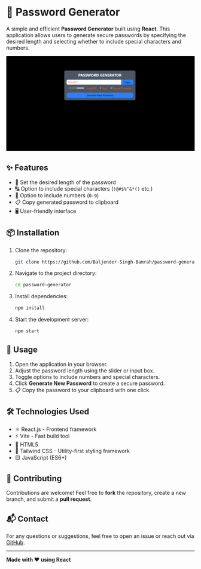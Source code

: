 # 🔐 Password Generator

A simple and efficient **Password Generator** built using **React**. This application allows users to generate secure passwords by specifying the desired length and selecting whether to include special characters and numbers.

![Password Generator Screenshot](./public/Pass-Gen.png)

## ✨ Features
- 🔢 Set the desired length of the password
- 🔠 Option to include special characters (`!@#$%^&*()` etc.)
- 🔢 Option to include numbers (`0-9`)
- 📋 Copy generated password to clipboard
- 🖥️ User-friendly interface

## 📦 Installation

1. Clone the repository:
   ```sh
   git clone https://github.com/Baljender-Singh-Bamrah/password-generator.git
   ```
2. Navigate to the project directory:
   ```sh
   cd password-generator
   ```
3. Install dependencies:
   ```sh
   npm install
   ```
4. Start the development server:
   ```sh
   npm start
   ```

## 🚀 Usage
1. Open the application in your browser.
2. Adjust the password length using the slider or input box.
3. Toggle options to include numbers and special characters.
4. Click **Generate New Password** to create a secure password.
5. 📋 Copy the password to your clipboard with one click.


## 🛠️ Technologies Used
- ⚛️ React.js - Frontend framework
- ⚡ Vite - Fast build tool
- 📜 HTML5
- 🎨 Tailwind CSS - Utility-first styling framework
- 🟨 JavaScript (ES6+)


## 🤝 Contributing
Contributions are welcome! Feel free to **fork** the repository, create a new branch, and submit a **pull request**.


## 📬 Contact
For any questions or suggestions, feel free to open an issue or reach out via [GitHub](https://github.com/Baljender-Singh-Bamrah/password-generator).


---
**Made with ❤️ using React**

